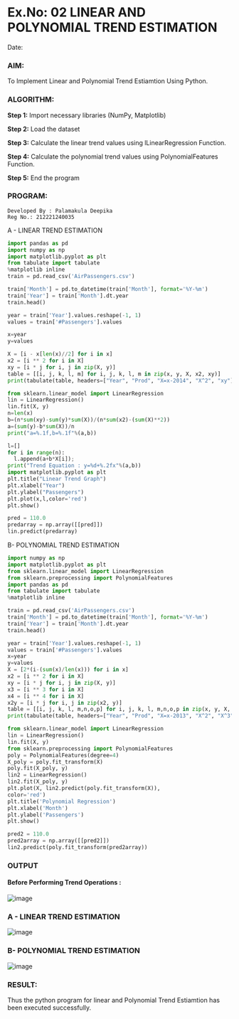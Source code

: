 # Ex.No: 02 LINEAR AND POLYNOMIAL TREND ESTIMATION
Date:
### AIM:
To Implement Linear and Polynomial Trend Estiamtion Using Python.

### ALGORITHM:

**Step 1:** Import necessary libraries (NumPy, Matplotlib)

**Step 2:** Load the dataset

**Step 3:** Calculate the linear trend values using lLinearRegression Function.

**Step 4:** Calculate the polynomial trend values using PolynomialFeatures Function.

**Step 5:** End the program


### PROGRAM:
```
Developed By : Palamakula Deepika
Reg No.: 212221240035
```

A - LINEAR TREND ESTIMATION
```python
import pandas as pd
import numpy as np
import matplotlib.pyplot as plt
from tabulate import tabulate
%matplotlib inline
train = pd.read_csv('AirPassengers.csv')

train['Month'] = pd.to_datetime(train['Month'], format='%Y-%m')
train['Year'] = train['Month'].dt.year
train.head()

year = train['Year'].values.reshape(-1, 1)
values = train['#Passengers'].values

x=year
y=values

X = [i - x[len(x)//2] for i in x]
x2 = [i ** 2 for i in X]
xy = [i * j for i, j in zip(X, y)]
table = [[i, j, k, l, m] for i, j, k, l, m in zip(x, y, X, x2, xy)]
print(tabulate(table, headers=["Year", "Prod", "X=x-2014", "X^2", "xy"], tablefmt="grid"))

from sklearn.linear_model import LinearRegression
lin = LinearRegression()
lin.fit(X, y)
n=len(x)
b=(n*sum(xy)-sum(y)*sum(X))/(n*sum(x2)-(sum(X)**2))
a=(sum(y)-b*sum(X))/n
print("a=%.1f,b=%.1f"%(a,b))

l=[]
for i in range(n):
  l.append(a+b*X[i]);
print("Trend Equation : y=%d+%.2fx"%(a,b))
import matplotlib.pyplot as plt
plt.title("Linear Trend Graph")
plt.xlabel("Year")
plt.ylabel("Passengers")
plt.plot(x,l,color='red')
plt.show()

pred = 110.0
predarray = np.array([[pred]])
lin.predict(predarray)
```
B- POLYNOMIAL TREND ESTIMATION
```python
import numpy as np
import matplotlib.pyplot as plt
from sklearn.linear_model import LinearRegression
from sklearn.preprocessing import PolynomialFeatures
import pandas as pd
from tabulate import tabulate
%matplotlib inline

train = pd.read_csv('AirPassengers.csv')
train['Month'] = pd.to_datetime(train['Month'], format='%Y-%m')
train['Year'] = train['Month'].dt.year
train.head()

year = train['Year'].values.reshape(-1, 1)
values = train['#Passengers'].values
x=year
y=values
X = [2*(i-(sum(x)/len(x))) for i in x]
x2 = [i ** 2 for i in X]
xy = [i * j for i, j in zip(X, y)]
x3 = [i ** 3 for i in X]
x4 = [i ** 4 for i in X]
x2y = [i * j for i, j in zip(x2, y)]
table = [[i, j, k, l, m,n,o,p] for i, j, k, l, m,n,o,p in zip(x, y, X, x2, x3,x4,xy,x2y)]
print(tabulate(table, headers=["Year", "Prod", "X=x-2013", "X^2", "X^3", "X^4", "xy", "x2y"], tablefmt="grid"))

from sklearn.linear_model import LinearRegression
lin = LinearRegression()
lin.fit(X, y)
from sklearn.preprocessing import PolynomialFeatures
poly = PolynomialFeatures(degree=4)
X_poly = poly.fit_transform(X)
poly.fit(X_poly, y)
lin2 = LinearRegression()
lin2.fit(X_poly, y)
plt.plot(X, lin2.predict(poly.fit_transform(X)),
color='red')
plt.title('Polynomial Regression')
plt.xlabel('Month')
plt.ylabel('Passengers')
plt.show()

pred2 = 110.0
pred2array = np.array([[pred2]])
lin2.predict(poly.fit_transform(pred2array))
```
### OUTPUT

#### Before Performing Trend Operations :

![image](https://github.com/Pavan-Gv/TSA_EXP2/assets/94827772/26ece9ff-ab5a-429b-87c4-f0f4fc1ed9b9)

### A - LINEAR TREND ESTIMATION

![image](https://github.com/Pavan-Gv/TSA_EXP2/assets/94827772/7c9e3f9f-f5e3-4d7e-947c-959aeb751d0f)

### B- POLYNOMIAL TREND ESTIMATION

![image](https://github.com/Pavan-Gv/TSA_EXP2/assets/94827772/a3515a66-4803-40b3-ae50-a3e8c69f0535)

### RESULT:
Thus the python program for linear and Polynomial Trend Estiamtion has been executed successfully.
